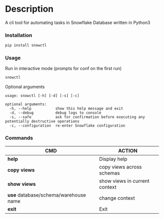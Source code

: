 # Description
A cli tool for automating tasks in Snowflake Database written in Python3

### Installation
```sh
pip install snowctl
```

### Usage
Run in interactive mode (prompts for conf on the first run)
```sh
snowctl
```

Optional arguments
```
usage: snowctl [-h] [-d] [-s] [-c]

optional arguments:
  -h, --help           show this help message and exit
  -d, --debug          debug logs to console
  -s, --safe           ask for confirmation before executing any potentially destructive operations
  -c, --configuration  re-enter Snowflake configuration
```

### Commands
| CMD | ACTION |
|---------|---------|
| **help** | Display help |
| **copy views** | copy views across schemas |
| **show views** | show views in current context |
| **use** database/schema/warehouse name | change context |
| **exit** | Exit |